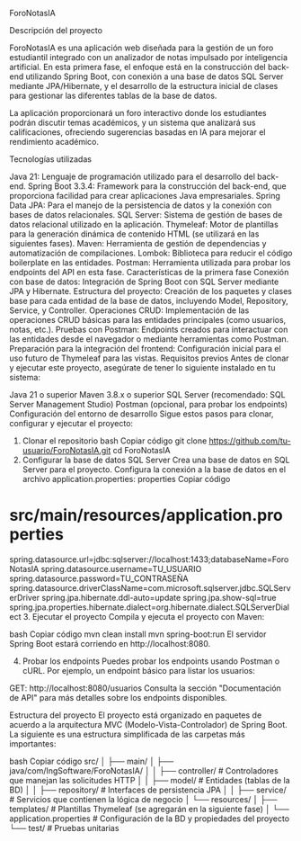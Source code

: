 ForoNotasIA

Descripción del proyecto

ForoNotasIA es una aplicación web diseñada para la gestión de un foro estudiantil integrado con un analizador de notas impulsado por inteligencia artificial. En esta primera fase, el enfoque está en la construcción del back-end utilizando Spring Boot, con conexión a una base de datos SQL Server mediante JPA/Hibernate, y el desarrollo de la estructura inicial de clases para gestionar las diferentes tablas de la base de datos.

La aplicación proporcionará un foro interactivo donde los estudiantes podrán discutir temas académicos, y un sistema que analizará sus calificaciones, ofreciendo sugerencias basadas en IA para mejorar el rendimiento académico.

Tecnologías utilizadas

Java 21: Lenguaje de programación utilizado para el desarrollo del back-end.
Spring Boot 3.3.4: Framework para la construcción del back-end, que proporciona facilidad para crear aplicaciones Java empresariales.
Spring Data JPA: Para el manejo de la persistencia de datos y la conexión con bases de datos relacionales.
SQL Server: Sistema de gestión de bases de datos relacional utilizado en la aplicación.
Thymeleaf: Motor de plantillas para la generación dinámica de contenido HTML (se utilizará en las siguientes fases).
Maven: Herramienta de gestión de dependencias y automatización de compilaciones.
Lombok: Biblioteca para reducir el código boilerplate en las entidades.
Postman: Herramienta utilizada para probar los endpoints del API en esta fase.
Características de la primera fase
Conexión con base de datos: Integración de Spring Boot con SQL Server mediante JPA y Hibernate.
Estructura del proyecto: Creación de los paquetes y clases base para cada entidad de la base de datos, incluyendo Model, Repository, Service, y Controller.
Operaciones CRUD: Implementación de las operaciones CRUD básicas para las entidades principales (como usuarios, notas, etc.).
Pruebas con Postman: Endpoints creados para interactuar con las entidades desde el navegador o mediante herramientas como Postman.
Preparación para la integración del frontend: Configuración inicial para el uso futuro de Thymeleaf para las vistas.
Requisitos previos
Antes de clonar y ejecutar este proyecto, asegúrate de tener lo siguiente instalado en tu sistema:

Java 21 o superior
Maven 3.8.x o superior
SQL Server (recomendado: SQL Server Management Studio)
Postman (opcional, para probar los endpoints)
Configuración del entorno de desarrollo
Sigue estos pasos para clonar, configurar y ejecutar el proyecto:

1. Clonar el repositorio
bash
Copiar código
git clone https://github.com/tu-usuario/ForoNotasIA.git
cd ForoNotasIA
2. Configurar la base de datos SQL Server
Crea una base de datos en SQL Server para el proyecto.
Configura la conexión a la base de datos en el archivo application.properties:
properties
Copiar código
# src/main/resources/application.properties
spring.datasource.url=jdbc:sqlserver://localhost:1433;databaseName=ForoNotasIA
spring.datasource.username=TU_USUARIO
spring.datasource.password=TU_CONTRASEÑA
spring.datasource.driverClassName=com.microsoft.sqlserver.jdbc.SQLServerDriver
spring.jpa.hibernate.ddl-auto=update
spring.jpa.show-sql=true
spring.jpa.properties.hibernate.dialect=org.hibernate.dialect.SQLServerDialect
3. Ejecutar el proyecto
Compila y ejecuta el proyecto con Maven:

bash
Copiar código
mvn clean install
mvn spring-boot:run
El servidor Spring Boot estará corriendo en http://localhost:8080.

4. Probar los endpoints
Puedes probar los endpoints usando Postman o cURL. Por ejemplo, un endpoint básico para listar los usuarios:

GET: http://localhost:8080/usuarios
Consulta la sección "Documentación de API" para más detalles sobre los endpoints disponibles.

Estructura del proyecto
El proyecto está organizado en paquetes de acuerdo a la arquitectura MVC (Modelo-Vista-Controlador) de Spring Boot. La siguiente es una estructura simplificada de las carpetas más importantes:

bash
Copiar código
src/
│
├── main/
│   ├── java/com/IngSoftware/ForoNotasIA/
│   │   ├── controller/       # Controladores que manejan las solicitudes HTTP
│   │   ├── model/            # Entidades (tablas de la BD)
│   │   ├── repository/       # Interfaces de persistencia JPA
│   │   ├── service/          # Servicios que contienen la lógica de negocio
│   └── resources/
│       ├── templates/        # Plantillas Thymeleaf (se agregarán en la siguiente fase)
│       └── application.properties   # Configuración de la BD y propiedades del proyecto
└── test/                     # Pruebas unitarias
